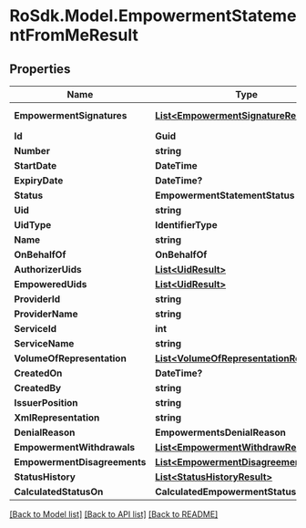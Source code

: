 # RoSdk.Model.EmpowermentStatementFromMeResult

## Properties

Name | Type | Description | Notes
------------ | ------------- | ------------- | -------------
**EmpowermentSignatures** | [**List&lt;EmpowermentSignatureResult&gt;**](EmpowermentSignatureResult.md) |  | [optional] [readonly] 
**Id** | **Guid** |  | [optional] 
**Number** | **string** |  | [optional] 
**StartDate** | **DateTime** |  | [optional] 
**ExpiryDate** | **DateTime?** |  | [optional] 
**Status** | **EmpowermentStatementStatus** |  | [optional] 
**Uid** | **string** |  | [optional] 
**UidType** | **IdentifierType** |  | [optional] 
**Name** | **string** |  | [optional] 
**OnBehalfOf** | **OnBehalfOf** |  | [optional] 
**AuthorizerUids** | [**List&lt;UidResult&gt;**](UidResult.md) |  | [optional] 
**EmpoweredUids** | [**List&lt;UidResult&gt;**](UidResult.md) |  | [optional] 
**ProviderId** | **string** |  | [optional] 
**ProviderName** | **string** |  | [optional] 
**ServiceId** | **int** |  | [optional] 
**ServiceName** | **string** |  | [optional] 
**VolumeOfRepresentation** | [**List&lt;VolumeOfRepresentationResult&gt;**](VolumeOfRepresentationResult.md) |  | [optional] 
**CreatedOn** | **DateTime?** |  | [optional] 
**CreatedBy** | **string** |  | [optional] 
**IssuerPosition** | **string** |  | [optional] 
**XmlRepresentation** | **string** |  | [optional] 
**DenialReason** | **EmpowermentsDenialReason** |  | [optional] 
**EmpowermentWithdrawals** | [**List&lt;EmpowermentWithdrawResult&gt;**](EmpowermentWithdrawResult.md) |  | [optional] 
**EmpowermentDisagreements** | [**List&lt;EmpowermentDisagreementResult&gt;**](EmpowermentDisagreementResult.md) |  | [optional] 
**StatusHistory** | [**List&lt;StatusHistoryResult&gt;**](StatusHistoryResult.md) |  | [optional] 
**CalculatedStatusOn** | **CalculatedEmpowermentStatus** |  | [optional] 

[[Back to Model list]](../README.md#documentation-for-models) [[Back to API list]](../README.md#documentation-for-api-endpoints) [[Back to README]](../README.md)

